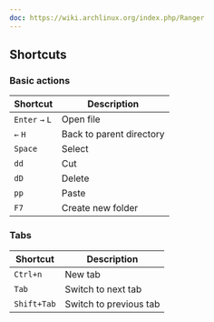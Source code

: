 ```yaml
---
doc: https://wiki.archlinux.org/index.php/Ranger
---
```


## Shortcuts

### Basic actions

| Shortcut | Description |
| --- | --- |
| `Enter` `→` `L` | Open file |
| `←` `H` | Back to parent directory |
| `Space` | Select |
| `dd` | Cut |
| `dD` | Delete |
| `pp` | Paste |
| `F7` | Create new folder |

### Tabs

| Shortcut | Description |
| --- | --- |
| `Ctrl+n` | New tab |
| `Tab` | Switch to next tab |
| `Shift+Tab` | Switch to previous tab |
